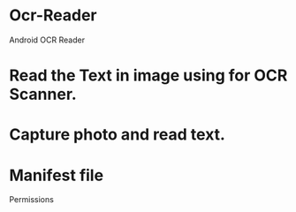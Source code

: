 # Ocr-Reader
Android OCR Reader

# Read the Text in image using for OCR Scanner.
# Capture photo and read text.
# Manifest file
Permissions 
<uses-permission android:name="android.permission.CAMERA" />
<uses-permission android:name="android.permission.READ_EXTERNAL_STORAGE" />
<uses-permission android:name="android.permission.WRITE_EXTERNAL_STORAGE" />    
<uses-permission android:name="android.permission.INTERNET" />

 <meta-data
            android:name="com.google.android.gms.vision.DEPENDENCIES"
            android:value="ocr" />
